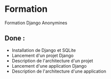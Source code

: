 # Formation
Formation Django Anonymines
## Done :
* Installation de Django et SQLite
* Lancement d'un projet Django
* Description de l'architecture d'un projet
* Lancement d'une application Django
* Description de l'architecture d'une application
